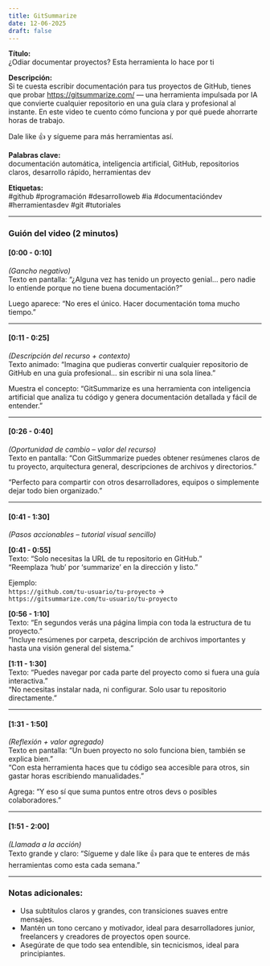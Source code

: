 ```yaml
---
title: GitSummarize
date: 12-06-2025
draft: false
---
```


**Título:**  
¿Odiar documentar proyectos? Esta herramienta lo hace por ti  

**Descripción:**  
Si te cuesta escribir documentación para tus proyectos de GitHub, tienes que probar https://gitsummarize.com/ — una herramienta impulsada por IA que convierte cualquier repositorio en una guía clara y profesional al instante. En este video te cuento cómo funciona y por qué puede ahorrarte horas de trabajo.  

Dale like 👍 y sígueme para más herramientas así.  

**Palabras clave:**  
documentación automática, inteligencia artificial, GitHub, repositorios claros, desarrollo rápido, herramientas dev  

**Etiquetas:**  
#github #programación #desarrolloweb #ia #documentacióndev #herramientasdev #git #tutoriales  

---

### **Guión del video (2 minutos)**  

#### **[0:00 - 0:10]**  
*(Gancho negativo)*  
Texto en pantalla: “¿Alguna vez has tenido un proyecto genial… pero nadie lo entiende porque no tiene buena documentación?”  

Luego aparece: “No eres el único. Hacer documentación toma mucho tiempo.”  

---

#### **[0:11 - 0:25]**  
*(Descripción del recurso + contexto)*  
Texto animado: “Imagina que pudieras convertir cualquier repositorio de GitHub en una guía profesional… sin escribir ni una sola línea.”  

Muestra el concepto: “GitSummarize es una herramienta con inteligencia artificial que analiza tu código y genera documentación detallada y fácil de entender.”   

---

#### **[0:26 - 0:40]**  
*(Oportunidad de cambio – valor del recurso)*  
Texto en pantalla: “Con GitSummarize puedes obtener resúmenes claros de tu proyecto, arquitectura general, descripciones de archivos y directorios.”  

“Perfecto para compartir con otros desarrolladores, equipos o simplemente dejar todo bien organizado.”   

---

#### **[0:41 - 1:30]**  
*(Pasos accionables – tutorial visual sencillo)*  

**[0:41 - 0:55]**  
Texto: “Solo necesitas la URL de tu repositorio en GitHub.”  
“Reemplaza ‘hub’ por ‘summarize’ en la dirección y listo.”   

Ejemplo:  
`https://github.com/tu-usuario/tu-proyecto` →  
`https://gitsummarize.com/tu-usuario/tu-proyecto`  

**[0:56 - 1:10]**  
Texto: “En segundos verás una página limpia con toda la estructura de tu proyecto.”  
“Incluye resúmenes por carpeta, descripción de archivos importantes y hasta una visión general del sistema.”   

**[1:11 - 1:30]**  
Texto: “Puedes navegar por cada parte del proyecto como si fuera una guía interactiva.”  
“No necesitas instalar nada, ni configurar. Solo usar tu repositorio directamente.”  

---

#### **[1:31 - 1:50]**  
*(Reflexión + valor agregado)*  
Texto en pantalla: “Un buen proyecto no solo funciona bien, también se explica bien.”  
“Con esta herramienta haces que tu código sea accesible para otros, sin gastar horas escribiendo manualidades.”  

Agrega: “Y eso sí que suma puntos entre otros devs o posibles colaboradores.”  

---

#### **[1:51 - 2:00]**  
*(Llamada a la acción)*  
Texto grande y claro: “Sígueme y dale like 👍 para que te enteres de más herramientas como esta cada semana.”  

---  

### Notas adicionales:  
- Usa subtítulos claros y grandes, con transiciones suaves entre mensajes.  
- Mantén un tono cercano y motivador, ideal para desarrolladores junior, freelancers y creadores de proyectos open source.  
- Asegúrate de que todo sea entendible, sin tecnicismos, ideal para principiantes.